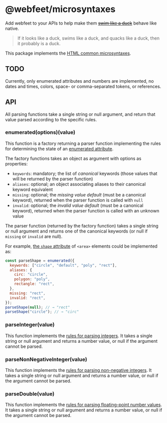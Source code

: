 # @webfeet/microsyntaxes

Add webfeet to your APIs to help make them [~~swim like a duck~~](https://en.wikipedia.org/wiki/Duck_test) behave like native.

> If it looks like a duck, swims like a duck, and quacks like a duck, then it probably is a duck.

This package implements the [HTML common microsyntaxes](https://html.spec.whatwg.org/multipage/common-microsyntaxes.html).

## TODO

Currently, only enumerated attributes and numbers are implemented,
no dates and times, colors, space- or comma-separated tokens, or references.

## API

All parsing functions take a single string or null argument, and return that value parsed according to the specific rules.

### enumerated(options)(value) <a name="enumerated"></a>

This function is a factory returning a parser function implementing the rules for determining the state of an [enumerated attribute](https://html.spec.whatwg.org/multipage/common-microsyntaxes.html#enumerated-attribute).

The factory functions takes an object as argument with options as properties:

- `keywords`: mandatory; the list of _canonical_ keywords (those values that will be returned by the parser function)
- `aliases`: optional; an object associating aliases to their canonical keyword equivalent
- `missing`: optional; the _missing value default_ (must be a canonical keyword), returned when the parser function is called with `null`
- `invalid`: optional; the _invalid value default_ (must be a canonical keyword), returned when the parser function is called with an unknown value

The parser function (returned by the factory function) takes a single string or null argument and returns one of the canonical keywords (or null if `missing` or `invalid` are null).

For example, [the `shape` attribute](https://html.spec.whatwg.org/multipage/image-maps.html#the-area-element:enumerated-attribute) of `<area>` elements could be implemented as:

```js
const parseShape = enumerated({
  keywords: ["circle", "default", "poly", "rect"],
  aliases: {
    circ: "circle",
    polygon: "poly",
    rectangle: "rect",
  },
  missing: "rect",
  invalid: "rect",
});
parseShape(null); // → "rect"
parseShape("circle"); // → "circ"
```

### parseInteger(value) <a name="integer"></a>

This function implements the [rules for parsing integers](https://html.spec.whatwg.org/multipage/common-microsyntaxes.html#rules-for-parsing-integers).
It takes a single string or null argument and returns a number value, or null if the argument cannot be parsed.

### parseNonNegativeInteger(value) <a name="non-negative-integer"></a>

This function implements the [rules for parsing non-negative integers](https://html.spec.whatwg.org/multipage/common-microsyntaxes.html#rules-for-parsing-non-negative-integers).
It takes a single string or null argument and returns a number value, or null if the argument cannot be parsed.

### parseDouble(value) <a name="double"></a>

This function implements the [rules for parsing floating-point number values](https://html.spec.whatwg.org/multipage/common-microsyntaxes.html#rules-for-parsing-floating-point-number-values).
It takes a single string or null argument and returns a number value, or null if the argument cannot be parsed.
